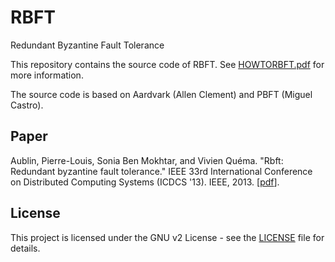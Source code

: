 # RBFT
Redundant Byzantine Fault Tolerance

This repository contains the source code of RBFT. See [HOWTORBFT.pdf](HOWTORBFT.pdf) for more information.

The source code is based on Aardvark (Allen Clement) and PBFT (Miguel Castro).

## Paper

Aublin, Pierre-Louis, Sonia Ben Mokhtar, and Vivien Quéma. "Rbft: Redundant byzantine fault tolerance." IEEE 33rd International Conference on Distributed Computing Systems (ICDCS '13). IEEE, 2013. [[pdf](http://pakupaku.me/plaublin/rbft/5000a297.pdf)].

## License

This project is licensed under the GNU v2 License - see the [LICENSE](LICENSE) file for details.